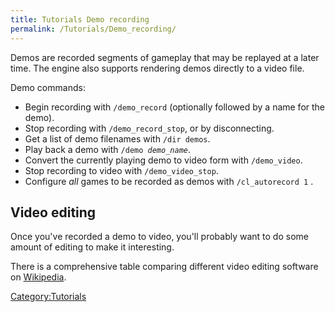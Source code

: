 ```yaml
---
title: Tutorials Demo recording
permalink: /Tutorials/Demo_recording/
---
```


Demos are recorded segments of gameplay that may be replayed at a later
time. The engine also supports rendering demos directly to a video file.

Demo commands:

- Begin recording with `/demo_record` (optionally followed by a name for
  the demo).
- Stop recording with `/demo_record_stop`, or by disconnecting.
- Get a list of demo filenames with `/dir demos`.
- Play back a demo with `/demo `<var>`demo_name`</var>.
- Convert the currently playing demo to video form with `/demo_video`.
- Stop recording to video with `/demo_video_stop`.
- Configure *all* games to be recorded as demos with `/cl_autorecord 1`
  .

## Video editing

Once you've recorded a demo to video, you'll probably want to do some
amount of editing to make it interesting.

There is a comprehensive table comparing different video editing
software on
[Wikipedia](http://en.wikipedia.org/wiki/Comparison_of_video_editing_software).

[Category:Tutorials](Category:Tutorials "wikilink")